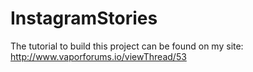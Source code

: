 # InstagramStories

The tutorial to build this project can be found on my site: http://www.vaporforums.io/viewThread/53
